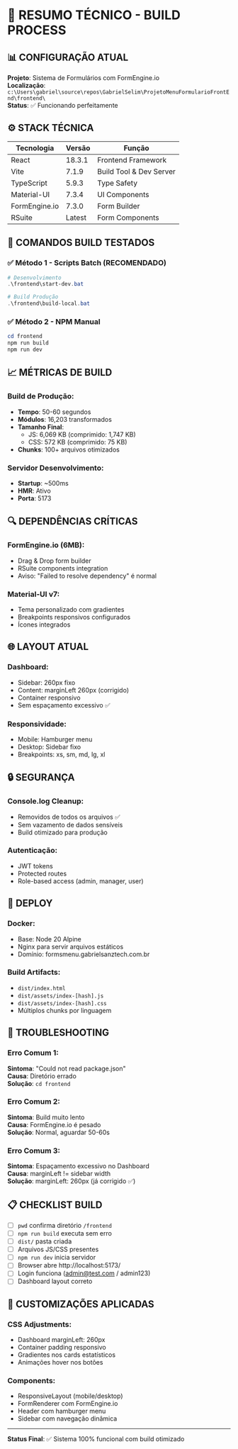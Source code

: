 # 🔧 RESUMO TÉCNICO - BUILD PROCESS

## 📊 CONFIGURAÇÃO ATUAL

**Projeto**: Sistema de Formulários com FormEngine.io  
**Localização**: `c:\Users\gabriel\source\repos\GabrielSelim\ProjetoMenuFormularioFrontEnd\frontend\`  
**Status**: ✅ Funcionando perfeitamente  

## ⚙️ STACK TÉCNICA

| Tecnologia | Versão | Função |
|------------|--------|---------|
| React | 18.3.1 | Frontend Framework |
| Vite | 7.1.9 | Build Tool & Dev Server |
| TypeScript | 5.9.3 | Type Safety |
| Material-UI | 7.3.4 | UI Components |
| FormEngine.io | 7.3.0 | Form Builder |
| RSuite | Latest | Form Components |

## 🎯 COMANDOS BUILD TESTADOS

### ✅ Método 1 - Scripts Batch (RECOMENDADO)
```powershell
# Desenvolvimento
.\frontend\start-dev.bat

# Build Produção  
.\frontend\build-local.bat
```

### ✅ Método 2 - NPM Manual
```powershell
cd frontend
npm run build
npm run dev
```

## 📈 MÉTRICAS DE BUILD

### Build de Produção:
- **Tempo**: 50-60 segundos
- **Módulos**: 16,203 transformados  
- **Tamanho Final**: 
  - JS: 6,069 KB (comprimido: 1,747 KB)
  - CSS: 572 KB (comprimido: 75 KB)
- **Chunks**: 100+ arquivos otimizados

### Servidor Desenvolvimento:
- **Startup**: ~500ms
- **HMR**: Ativo
- **Porta**: 5173

## 🔍 DEPENDÊNCIAS CRÍTICAS

### FormEngine.io (6MB):
- Drag & Drop form builder
- RSuite components integration
- Aviso: "Failed to resolve dependency" é normal

### Material-UI v7:
- Tema personalizado com gradientes
- Breakpoints responsivos configurados
- Ícones integrados

## 🌐 LAYOUT ATUAL

### Dashboard:
- Sidebar: 260px fixo
- Content: marginLeft 260px (corrigido)
- Container responsivo
- Sem espaçamento excessivo ✅

### Responsividade:
- Mobile: Hamburger menu
- Desktop: Sidebar fixo
- Breakpoints: xs, sm, md, lg, xl

## 🔒 SEGURANÇA

### Console.log Cleanup:
- Removidos de todos os arquivos ✅
- Sem vazamento de dados sensíveis
- Build otimizado para produção

### Autenticação:
- JWT tokens
- Protected routes
- Role-based access (admin, manager, user)

## 🚀 DEPLOY

### Docker:
- Base: Node 20 Alpine
- Nginx para servir arquivos estáticos
- Domínio: formsmenu.gabrielsanztech.com.br

### Build Artifacts:
- `dist/index.html`
- `dist/assets/index-[hash].js`
- `dist/assets/index-[hash].css`
- Múltiplos chunks por linguagem

## 🐛 TROUBLESHOOTING

### Erro Comum 1:
**Sintoma**: "Could not read package.json"  
**Causa**: Diretório errado  
**Solução**: `cd frontend`

### Erro Comum 2:
**Sintoma**: Build muito lento  
**Causa**: FormEngine.io é pesado  
**Solução**: Normal, aguardar 50-60s

### Erro Comum 3:
**Sintoma**: Espaçamento excessivo no Dashboard  
**Causa**: marginLeft != sidebar width  
**Solução**: marginLeft: 260px (já corrigido ✅)

## 📋 CHECKLIST BUILD

- [ ] `pwd` confirma diretório `/frontend`
- [ ] `npm run build` executa sem erro
- [ ] `dist/` pasta criada
- [ ] Arquivos JS/CSS presentes
- [ ] `npm run dev` inicia servidor
- [ ] Browser abre http://localhost:5173/
- [ ] Login funciona (admin@test.com / admin123)
- [ ] Dashboard layout correto

## 🎨 CUSTOMIZAÇÕES APLICADAS

### CSS Adjustments:
- Dashboard marginLeft: 260px
- Container padding responsivo
- Gradientes nos cards estatísticos
- Animações hover nos botões

### Components:
- ResponsiveLayout (mobile/desktop)
- FormRenderer com FormEngine.io
- Header com hamburger menu
- Sidebar com navegação dinâmica

---

**Status Final**: ✅ Sistema 100% funcional com build otimizado